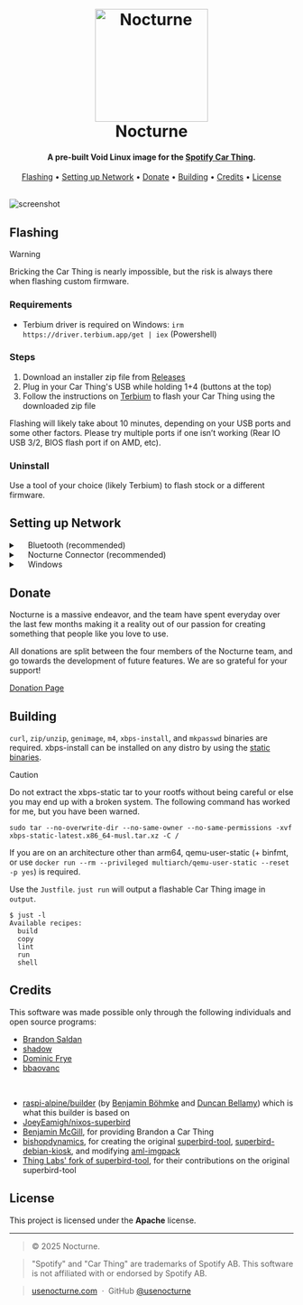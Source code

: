 <h1 align="center">
  <br>
  <img src="https://usenocturne.com/images/logo.png" alt="Nocturne" width="200">
  <br>
  Nocturne
  <br>
</h1>

<h4 align="center">A pre-built Void Linux image for the <a href="https://carthing.spotify.com/" target="_blank">Spotify Car Thing</a>.</h4>

<p align="center">
  <a href="#flashing">Flashing</a> •
  <a href="#setting-up-network">Setting up Network</a> •
  <a href="#donate">Donate</a> •
  <a href="#building">Building</a> •
  <a href="#credits">Credits</a> •
  <a href="#license">License</a>
</p>

<br>

<img src="https://raw.githubusercontent.com/brandonsaldan/nocturne-image/refs/heads/main/pictures/nocturne-1.png" alt="screenshot">

## Flashing

> [!WARNING]
> Bricking the Car Thing is nearly impossible, but the risk is always there when flashing custom firmware.

### Requirements

- Terbium driver is required on Windows: `irm https://driver.terbium.app/get | iex` (Powershell)

### Steps

1. Download an installer zip file from [Releases](https://github.com/usenocturne/nocturne-image/releases)
2. Plug in your Car Thing's USB while holding 1+4 (buttons at the top)
3. Follow the instructions on [Terbium](https://terbium.app) to flash your Car Thing using the downloaded zip file

Flashing will likely take about 10 minutes, depending on your USB ports and some other factors. Please try multiple ports if one isn’t working (Rear IO USB 3/2, BIOS flash port if on AMD, etc).

### Uninstall

Use a tool of your choice (likely Terbium) to flash stock or a different firmware.

## Setting up Network

<details>
<summary><img src="https://github.com/user-attachments/assets/ae4fcc48-5f86-4ea6-90b2-29bf938a2de0" height="14" style="vertical-align: middle;"> Bluetooth (recommended)</summary>

Since Nocturne 3.0.0, Bluetooth via tethering is supported.

1. While on the Connection Lost screen, connect to `Nocturne (XXXX)` from your phone (XXXX being the last 4 characters of your Car Thing's serial number).
2. Enable Bluetooth tethering on your phone:
   * iOS: Turn on Personal Hotspot
   * Android: Turn on hotspot and/or Bluetooth tethering

**Tip:** Make sure your Car Thing is not connected to a computer, as this conflicts with Bluetooth.
</details>

<details>
<summary><img src="https://usenocturne.com/favicon.ico" height="14" style="vertical-align: middle;"> Nocturne Connector (recommended)</summary>

Nocturne Connector requires a Raspberry Pi, but adds Wi-Fi support to your Car Thing while it's connected to the Pi.

See more on the [Nocturne Connector GitHub](https://github.com/usenocturne/nocturne-connector).
</details>

<details>
<summary><img src="https://upload.wikimedia.org/wikipedia/commons/8/87/Windows_logo_-_2021.svg" height="14" style="vertical-align: middle;"> Windows</summary>

The Car Thing running Nocturne presents itself as a virtual network adapter. With some configuration, you can share your internet connection to the Car Thing via USB tethering.

1. Connect the Car Thing to your PC.
2. Run the following commands in an elevated PowerShell terminal:

```powershell
$ctNic = (Get-NetAdapter -InterfaceDescription "*NDIS*")

$ctNic | Set-NetIPAddress -IPAddress 172.16.42.1 -PrefixLength 24

New-NetNat -Name "CarThing" -InternalIPInterfaceAddressPrefix 172.16.42.0/24
```

**Tip:** If you get an error akin to a duplicate name being in use, you may need to identify conflicts on your system with `Get-VMSwitch`. If you do not have that command installed, you will need to install the Hyper-V optional Windows feature, following a reboot, with: `Get-WindowsOptionalFeature -Online | Where-Object FeatureName -like '*Hyper-V*'`.
</details>

## Donate

Nocturne is a massive endeavor, and the team have spent everyday over the last few months making it a reality out of our passion for creating something that people like you love to use.

All donations are split between the four members of the Nocturne team, and go towards the development of future features. We are so grateful for your support!

[Donation Page](https://usenocturne.com/donate)

## Building

`curl`, `zip/unzip`, `genimage`, `m4`, `xbps-install`, and `mkpasswd` binaries are required. xbps-install can be installed on any distro by using the [static binaries](https://docs.voidlinux.org/xbps/troubleshooting/static.html).

> [!CAUTION]
> Do not extract the xbps-static tar to your rootfs without being careful or else you may end up with a broken system. The following command has worked for me, but you have been warned.
>
> `sudo tar --no-overwrite-dir --no-same-owner --no-same-permissions -xvf xbps-static-latest.x86_64-musl.tar.xz -C /` 

If you are on an architecture other than arm64, qemu-user-static (+ binfmt, or use `docker run --rm --privileged multiarch/qemu-user-static --reset -p yes`) is required.

Use the `Justfile`. `just run` will output a flashable Car Thing image in `output`.

```
$ just -l
Available recipes:
  build
  copy
  lint
  run
  shell
```

## Credits

This software was made possible only through the following individuals and open source programs:

- [Brandon Saldan](https://github.com/brandonsaldan)
- [shadow](https://github.com/68p)
- [Dominic Frye](https://github.com/itsnebulalol)
- [bbaovanc](https://github.com/bbaovanc)

<br />

- [raspi-alpine/builder](https://gitlab.com/raspi-alpine/builder) (by [Benjamin Böhmke](https://gitlab.com/bboehmke) and [Duncan Bellamy](https://gitlab.com/a16bitsysop)) which is what this builder is based on
- [JoeyEamigh/nixos-superbird](https://github.com/JoeyEamigh/nixos-superbird)
- [Benjamin McGill](https://www.linkedin.com/in/benjamin-mcgill/), for providing Brandon a Car Thing
- [bishopdynamics](https://github.com/bishopdynamics), for creating the original [superbird-tool](https://github.com/bishopdynamics/superbird-tool), [superbird-debian-kiosk](https://github.com/bishopdynamics/superbird-debian-kiosk), and modifying [aml-imgpack](https://github.com/bishopdynamics/aml-imgpack)
- [Thing Labs' fork of superbird-tool](https://github.com/thinglabsoss/superbird-tool), for their contributions on the original superbird-tool

## License

This project is licensed under the **Apache** license.

---

> © 2025 Nocturne.

> "Spotify" and "Car Thing" are trademarks of Spotify AB. This software is not affiliated with or endorsed by Spotify AB.

> [usenocturne.com](https://usenocturne.com) &nbsp;&middot;&nbsp;
> GitHub [@usenocturne](https://github.com/usenocturne)
